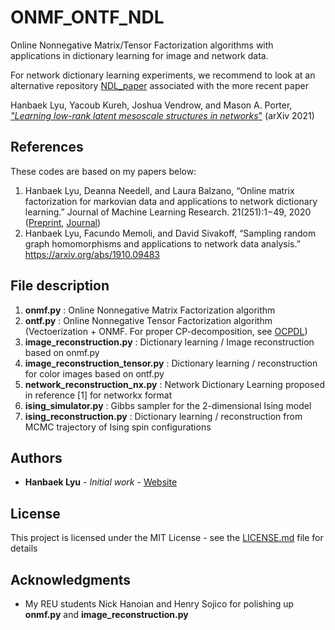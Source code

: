 # ONMF_ONTF_NDL

Online Nonnegative Matrix/Tensor Factorization algorithms with applications in dictionary learning for image and network data. 

For network dictionary learning experiments, we recommend to look at an alternative repository [NDL_paper](https://github.com/HanbaekLyu/NDL_paper/blob/main/README.md) associated with the more recent paper 

Hanbaek Lyu, Yacoub Kureh, Joshua Vendrow, and Mason A. Porter,\
[*"Learning low-rank latent mesoscale structures in networks*"](https://arxiv.org/abs/2102.06984) (arXiv 2021)

## References

These codes are based on my papers below: 
  1. Hanbaek Lyu, Deanna Needell, and Laura Balzano, 
     “Online matrix factorization for markovian data and applications to network dictionary learning.” 
     Journal of Machine Learning Research. 21(251):1−49, 2020 ([Preprint](https://arxiv.org/abs/1911.01931), [Journal](https://jmlr.org/papers/v21/20-444.html))
  2. Hanbaek Lyu, Facundo Memoli, and David Sivakoff, 
     “Sampling random graph homomorphisms and applications to network data analysis.” 
     https://arxiv.org/abs/1910.09483

## File description 

  1. **onmf.py** : Online Nonnegative Matrix Factorization algorithm 
  2. **ontf.py** : Online Nonnegative Tensor Factorization algorithm (Vectoerization + ONMF. For proper CP-decomposition, see [OCPDL](https://github.com/HanbaekLyu/OnlineCPDL))
  3. **image_reconstruction.py** : Dictionary learning / Image reconstruction based on onmf.py
  4. **image_reconstruction_tensor.py** : Dictionary learning / reconstruction for color images based on ontf.py
  5. **network_reconstruction_nx.py** : Network Dictionary Learning proposed in reference [1] for networkx format 
  6. **ising_simulator.py** : Gibbs sampler for the 2-dimensional Ising model 
  7. **ising_reconstruction.py** : Dictionary learning / reconstruction from MCMC trajectory of Ising spin configurations 
  
## Authors

* **Hanbaek Lyu** - *Initial work* - [Website](https://hanbaeklyu.com)

## License

This project is licensed under the MIT License - see the [LICENSE.md](LICENSE.md) file for details

## Acknowledgments

* My REU students Nick Hanoian and Henry Sojico for polishing up **onmf.py** and **image_reconstruction.py**
